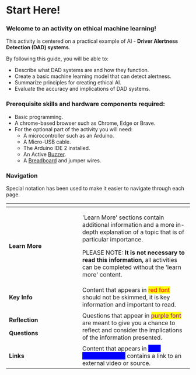 # Start Here!

### Welcome to an activity on ethical machine learning!&#x20;

This activity is centered on a practical example of AI - **Driver Alertness Detection (DAD) systems**.

By following this guide, you will be able to: &#x20;

* Describe what DAD systems are and how they function. &#x20;
* Create a basic machine learning model that can detect alertness.
* Summarize principles for creating ethical AI.&#x20;
* Evaluate the accuracy and implications of DAD systems. &#x20;

### Prerequisite skills and hardware components required:&#x20;

* Basic programming.&#x20;
* A chrome-based browser such as Chrome, Edge or Brave. &#x20;
* For the optional part of the activity you will need:&#x20;
  * A microcontroller such as an Arduino.
  * A Micro-USB cable.
  * The Arduino IDE 2 installed.
  * An Active [Buzzer](https://www.circuitbasics.com/what-is-a-buzzer/).
  * A [Breadboard](https://learn.sparkfun.com/tutorials/how-to-use-a-breadboard/all) and jumper wires.&#x20;

### Navigation

Special notation has been used to make it easier to navigate through each page.&#x20;

<table data-header-hidden><thead><tr><th width="185"></th><th></th></tr></thead><tbody><tr><td><strong>Learn More</strong></td><td><p>'Learn More' sections contain additional information and a more in-depth explanation of a topic that is of particular importance. </p><p></p><p>PLEASE NOTE: <strong>It is not necessary to read this information,</strong> all activities can be completed without the 'learn more' content. </p></td></tr><tr><td><strong>Key Info</strong></td><td>Content that appears in <mark style="color:red;">red font</mark> should not be skimmed, it is key information and important to read. </td></tr><tr><td><p><strong>Reflection</strong> </p><p><strong>Questions</strong></p></td><td>Questions that appear in <mark style="color:purple;">purple font</mark> are meant to give you a chance to reflect and consider the implications of the information presented. </td></tr><tr><td><strong>Links</strong></td><td>Content that appears in <mark style="color:blue;background-color:blue;"><strong>blue</strong> highlighted font</mark> contains a link to an external video or source. </td></tr></tbody></table>

